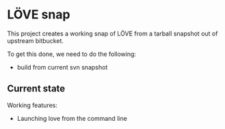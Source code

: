 # LÖVE snap

This project creates a working snap of LÖVE from a tarball snapshot out of upstream bitbucket.

To get this done, we need to do the following:
 - build from current svn snapshot

## Current state

Working features:
 - Launching love from the command line

